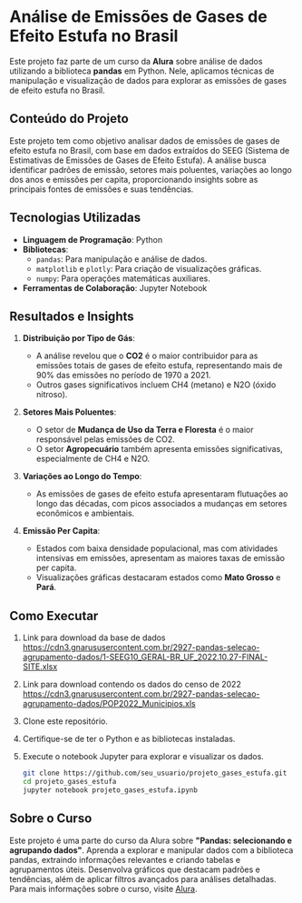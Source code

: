 # Análise de Emissões de Gases de Efeito Estufa no Brasil

Este projeto faz parte de um curso da **Alura** sobre análise de dados utilizando a biblioteca **pandas** em Python. Nele, aplicamos técnicas de manipulação e visualização de dados para explorar as emissões de gases de efeito estufa no Brasil.

## Conteúdo do Projeto
Este projeto tem como objetivo analisar dados de emissões de gases de efeito estufa no Brasil, com base em dados extraídos do SEEG (Sistema de Estimativas de Emissões de Gases de Efeito Estufa). A análise busca identificar padrões de emissão, setores mais poluentes, variações ao longo dos anos e emissões per capita, proporcionando insights sobre as principais fontes de emissões e suas tendências.

## Tecnologias Utilizadas
- **Linguagem de Programação**: Python
- **Bibliotecas**:
  - `pandas`: Para manipulação e análise de dados.
  - `matplotlib` e `plotly`: Para criação de visualizações gráficas.
  - `numpy`: Para operações matemáticas auxiliares.
- **Ferramentas de Colaboração**: Jupyter Notebook

## Resultados e Insights
1. **Distribuição por Tipo de Gás**:
   - A análise revelou que o **CO2** é o maior contribuidor para as emissões totais de gases de efeito estufa, representando mais de 90% das emissões no período de 1970 a 2021.
   - Outros gases significativos incluem CH4 (metano) e N2O (óxido nitroso).

2. **Setores Mais Poluentes**:
   - O setor de **Mudança de Uso da Terra e Floresta** é o maior responsável pelas emissões de CO2.
   - O setor **Agropecuário** também apresenta emissões significativas, especialmente de CH4 e N2O.

3. **Variações ao Longo do Tempo**:
   - As emissões de gases de efeito estufa apresentaram flutuações ao longo das décadas, com picos associados a mudanças em setores econômicos e ambientais.

4. **Emissão Per Capita**:
   - Estados com baixa densidade populacional, mas com atividades intensivas em emissões, apresentam as maiores taxas de emissão per capita.
   - Visualizações gráficas destacaram estados como **Mato Grosso** e **Pará**.

## Como Executar

1. Link para download da base de dados https://cdn3.gnarususercontent.com.br/2927-pandas-selecao-agrupamento-dados/1-SEEG10_GERAL-BR_UF_2022.10.27-FINAL-SITE.xlsx
2. Link para download contendo os dados do censo de 2022 https://cdn3.gnarususercontent.com.br/2927-pandas-selecao-agrupamento-dados/POP2022_Municipios.xls
3. Clone este repositório.
4. Certifique-se de ter o Python e as bibliotecas instaladas.
5. Execute o notebook Jupyter para explorar e visualizar os dados.

    ```bash
    git clone https://github.com/seu_usuario/projeto_gases_estufa.git
    cd projeto_gases_estufa
    jupyter notebook projeto_gases_estufa.ipynb
    ```

## Sobre o Curso

Este projeto é uma parte do curso da Alura sobre **"Pandas: selecionando e agrupando dados"**. Aprenda a explorar e manipular dados com a biblioteca pandas, extraindo informações relevantes e criando tabelas e agrupamentos úteis. Desenvolva gráficos que destacam padrões e tendências, além de aplicar filtros avançados para análises detalhadas. Para mais informações sobre o curso, visite [Alura](https://www.alura.com.br).
